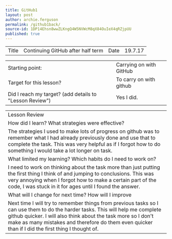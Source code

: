 ```yaml
---
title: GitHub1
layout: post
author: archie.ferguson
permalink: /github1back/
source-id: 1DP14Ehsn8wwZLKngQ4W5NVWcM8qX84OuIeX4qRZjpUU
published: true
---
```

<table>
  <tr>
    <td>Title</td>
    <td>Continuing GitHub after half term</td>
    <td>Date</td>
    <td>19.7.17</td>
  </tr>
</table>


<table>
  <tr>
    <td>Starting point:</td>
    <td>Carrying on with GitHub </td>
  </tr>
  <tr>
    <td>Target for this lesson?</td>
    <td>To carry on with github</td>
  </tr>
  <tr>
    <td>Did I reach my target? 
(add details to "Lesson Review")</td>
    <td>Yes I did.</td>
  </tr>
</table>


<table>
  <tr>
    <td>Lesson Review</td>
  </tr>
  <tr>
    <td>How did I learn? What strategies were effective?</td>
  </tr>
  <tr>
    <td>The strategies I used to make lots of progress on github was to remember what I had already previously done and use that to complete the task. This was very helpful as if I forgot how to do something I would take a lot longer on task.</td>
  </tr>
  <tr>
    <td>What limited my learning? Which habits do I need to work on?</td>
  </tr>
  <tr>
    <td>I need to work on thinking about the task more than just putting the first thing I think of and jumping to conclusions. This was very annoying when I forgot how to make a certain part of the code, I was stuck in it for ages until I found the answer.
</td>
  </tr>
  <tr>
    <td>What will I change for next time? How will I improve </td>
  </tr>
  <tr>
    <td>Next time I will try to remember things from previous tasks so I can use them to do the harder tasks. This will help me complete github quicker. I will also think about the task more so I don't make as many mistakes and therefore do them even quicker than if I did the first thing I thought of.</td>
  </tr>
</table>


